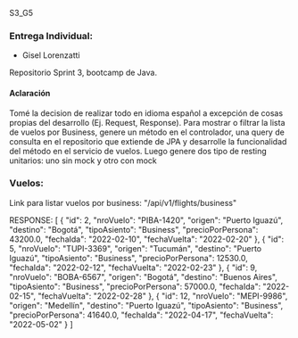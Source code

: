 S3_G5


### Entrega Individual:
- Gisel Lorenzatti


Repositorio Sprint 3, bootcamp de Java.

#### Aclaración

Tomé la decision de realizar todo en idioma español a excepción de cosas propias del desarrollo (Ej. Request, Response).
Para mostrar o filtrar la lista de vuelos por Business, genere un método en el controlador, una query de consulta en el 
repositorio que extiende de JPA y desarrolle la funcionalidad del método en el servicio de vuelos.
Luego genere dos tipo de resting unitarios: uno sin mock y otro con mock
### Vuelos:

Link para listar vuelos por business: "/api/v1/flights/business"

RESPONSE:
[
{
"id": 2,
"nroVuelo": "PIBA-1420",
"origen": "Puerto Iguazú",
"destino": "Bogotá",
"tipoAsiento": "Business",
"precioPorPersona": 43200.0,
"fechaIda": "2022-02-10",
"fechaVuelta": "2022-02-20"
},
{
"id": 5,
"nroVuelo": "TUPI-3369",
"origen": "Tucumán",
"destino": "Puerto Iguazú",
"tipoAsiento": "Business",
"precioPorPersona": 12530.0,
"fechaIda": "2022-02-12",
"fechaVuelta": "2022-02-23"
},
{
"id": 9,
"nroVuelo": "BOBA-6567",
"origen": "Bogotá",
"destino": "Buenos Aires",
"tipoAsiento": "Business",
"precioPorPersona": 57000.0,
"fechaIda": "2022-02-15",
"fechaVuelta": "2022-02-28"
},
{
"id": 12,
"nroVuelo": "MEPI-9986",
"origen": "Medellín",
"destino": "Puerto Iguazú",
"tipoAsiento": "Business",
"precioPorPersona": 41640.0,
"fechaIda": "2022-04-17",
"fechaVuelta": "2022-05-02"
}
]



